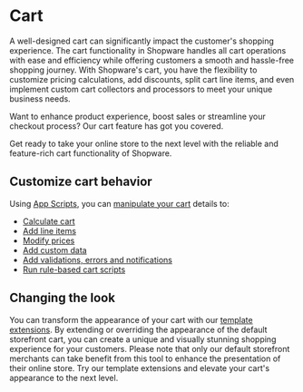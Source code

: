 # Cart

A well-designed cart can significantly impact the customer's shopping experience. The cart functionality in Shopware handles all cart operations with ease and efficiency while offering customers a smooth and hassle-free shopping journey. With Shopware's cart, you have the flexibility to customize pricing calculations, add discounts, split cart line items, and even implement custom cart collectors and processors to meet your unique business needs.

Want to enhance product experience, boost sales or streamline your checkout process? Our cart feature has got you covered. 

Get ready to take your online store to the next level with the reliable and feature-rich cart functionality of Shopware.

## Customize cart behavior

Using [App Scripts](/docs/guides/plugins/apps/app-scripts), you can [manipulate your cart](/docs/guides/plugins/apps/app-scripts/cart-manipulation#overview) details to:

* [Calculate cart](/docs/guides/plugins/apps/app-scripts/cart-manipulation#calculating-the-cart)
* [Add line items](/docs/guides/plugins/apps/app-scripts/cart-manipulation#line-items)
* [Modify prices](/docs/guides/plugins/apps/app-scripts/cart-manipulation#price-definitions)
* [Add custom data](/docs/guides/plugins/apps/app-scripts/cart-manipulation#add-custom-data-to-line-items)
* [Add validations, errors and notifications](/docs/guides/plugins/apps/app-scripts/cart-manipulation#add-errors-and-notifications-to-the-cart)
* [Run rule-based cart scripts](/docs/guides/plugins/apps/app-scripts/cart-manipulation#rule-based-cart-scripts)

## Changing the look

You can transform the appearance of your cart with our [template extensions](/docs/guides/plugins/plugins/storefront/customize-templates). By extending or overriding the appearance of the default storefront cart, you can create a unique and visually stunning shopping experience for your customers. Please note that only our default storefront merchants can take benefit from this tool to enhance the presentation of their online store. 
Try our template extensions and elevate your cart's appearance to the next level.
